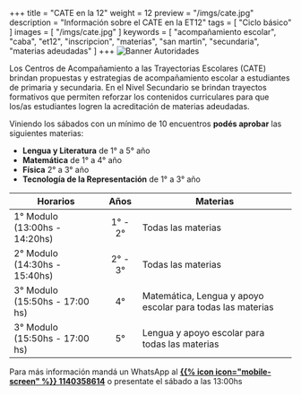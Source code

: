 +++
title = "CATE en la 12"
weight = 12
preview = "/imgs/cate.jpg"
description = "Información sobre el CATE en la ET12"
tags = [ "Ciclo básico" ]
images = [ 
  "/imgs/cate.jpg"
]
keywords = [
  "acompañamiento escolar",
  "caba",
  "et12",
  "inscripcion",
  "materias",
  "san martin",
  "secundaria",
  "materias adeudadas"
]
+++
![Banner Autoridades](/imgs/cate.jpg?height=250px&lightbox=false)


Los Centros de Acompañamiento a las Trayectorias Escolares (CATE) brindan propuestas y estrategias de acompañamiento escolar a estudiantes de primaria y secundaria. En el Nivel Secundario se brindan trayectos formativos que permiten reforzar los contenidos curriculares para que los/as estudiantes logren la acreditación de materias adeudadas.

Viniendo los sábados con un mínimo de 10 encuentros **podés aprobar** las siguientes materias:

- **Lengua y Literatura** de 1° a 5° año
- **Matemática** de 1° a 4° año
- **Física** 2° a 3° año
- **Tecnología de la Representación** de 1° a 3° año

| Horarios                      | Años     | Materias                                                     |
|-------------------------------|:--------:|--------------------------------------------------------------|
| 1° Modulo (13:00hs - 14:20hs) | 1° - 2°  | Todas las materias                                           |
| 2° Modulo (14:30hs - 15:40hs) | 2° - 3°  | Todas las materias                                           |
| 3° Modulo (15:50hs - 17:00 hs)| 4°       |  Matemática, Lengua y apoyo escolar para todas las materias  |
| 3° Modulo (15:50hs - 17:00 hs)| 5°       | Lengua y apoyo escolar para todas las materias               |


Para más información mandá un WhatsApp al **[{{% icon icon="mobile-screen" %}} 1140358614](https://api.whatsapp.com/send?phone=++5491140358614&text=Hola!%20Quiero%20saber%20m%C3%A1s%20informaci%C3%B3n%20sobre%20el%20CATE%20)** o presentate el sábado a las 13:00hs
